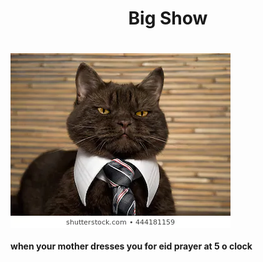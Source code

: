 <h1 align="center">Big Show<h1/>
<img align="center" src=catboss.webp/>
<h4>when your mother dresses you for eid prayer at 5 o clock</h4>
<body style="backround-color:red;">
